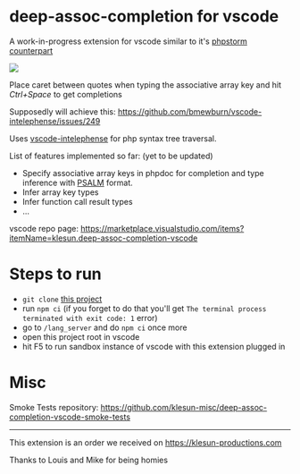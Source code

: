 # deep-assoc-completion for vscode

A work-in-progress extension for vscode similar to it's [phpstorm counterpart](https://plugins.jetbrains.com/plugin/9927-deep-assoc-completion)

![](https://user-images.githubusercontent.com/5202330/80292312-84a06080-875e-11ea-8585-d6005cb9beda.png)

Place caret between quotes when typing the associative array key and hit _Ctrl+Space_ to get completions

Supposedly will achieve this: https://github.com/bmewburn/vscode-intelephense/issues/249

Uses [vscode-intelephense](https://github.com/bmewburn/vscode-intelephense) for php syntax tree traversal.

List of features implemented so far: (yet to be updated)
- Specify associative array keys in phpdoc for completion and type inference with [PSALM](https://github.com/vimeo/psalm/blob/master/docs/annotating_code/type_syntax/array_types.md#object-like-arrays) format.
- Infer array key types
- Infer function call result types
- ...

vscode repo page: https://marketplace.visualstudio.com/items?itemName=klesun.deep-assoc-completion-vscode

# Steps to run

- `git clone` [this project](https://github.com/klesun/deep-assoc-completion-vscode)
- run `npm ci` (if you forget to do that you'll get `The terminal process terminated with exit code: 1` error)
- go to `/lang_server` and do `npm ci` once more
- open this project root in vscode
- hit F5 to run sandbox instance of vscode with this extension plugged in

# Misc

Smoke Tests repository: https://github.com/klesun-misc/deep-assoc-completion-vscode-smoke-tests

______________________________________________

This extension is an order we received on https://klesun-productions.com

Thanks to Louis and Mike for being homies
